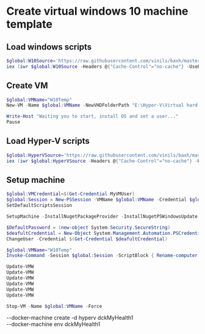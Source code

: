 # Create virtual windows 10 machine template

## Load windows scripts  
```powershell
$global:W10Source='https://raw.githubusercontent.com/vinils/baxh/master/w10/w10.psm1'  
iex (iwr $global:W10Source -Headers @{"Cache-Control"="no-cache"} -UseBasicParsing | Select-Object -Expand Content)  
```

## Create VM  
```powershell
$global:VMName="W10Temp"  
New-VM -Name $global:VMName -NewVHDFolderPath "E:\Hyper-V\Virtual hard disks" -OSISOFilePath 'Z:\SOFTWARES\WORK\MS Windows\10\en_windows_10_business_editions_version_1909_x64_dvd_ada535d0.iso' -SwitchName "ExternalSwitch"  

Write-Host "Waiting you to start, install OS and set a user..."  
Pause  
```

## Load Hyper-V scripts  
```powershell
$global:HyperVSource='https://raw.githubusercontent.com/vinils/baxh/master/hypervW10/hyperv.psm1'  
iex (iwr $global:HyperVSource -Headers @{"Cache-Control"="no-cache"} -UseBasicParsing | Select-Object -Expand Content)  
```

## Setup machine
```powershell
$global:VMCredential=$(Get-Credential MyVMUser)  
$global:Session = New-PSSession -VMName $global:VMName -Credential $global:VMCredential  
SetDefaultScriptsSession  

SetupMachine -InstallNugetPackageProvider -InstallNugetPSWindowsUpdate -DisableAutomaticCheckpoints -EnableRDP -EnableRDPBlankPassword -InstallDotNetFrameWork35  

$DefaultPassword = (new-object System.Security.SecureString)  
$deafultCredential = New-Object System.Management.Automation.PSCredential ("MyUser", $DefaultPassword)  
ChangeUser -Credential $(Get-Credential $deafultCredential)  

$global:VMName="W10Temp"  
Invoke-Command -Session $global:Session -ScriptBlock { Rename-computer -computername $(HOSTNAME) -newname $using:VMName }  

Update-VMW  
Update-VMW  
Update-VMW  
Update-VMW  
Update-VMW  
Update-VMW  

Stop-VM -Name $global:VMName -Force  
```



--docker-machine create -d hyperv dckMyHealth1  
--docker-machine env dckMyHealth1  
